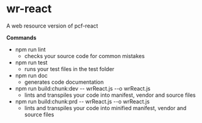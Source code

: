 # wr-react

A web resource version of pcf-react

**Commands**

- npm run lint
  - checks your source code for common mistakes
- npm run test
  - runs your test files in the test folder
- npm run doc
  - generates code documentation
- npm run build:chunk:dev -- wrReact.js --o wrReact.js
  - lints and transpiles your code into manifest, vendor and source files
- npm run build:chunk:prd -- wrReact.js --o wrReact.js
  - lints and transpiles your code into minified manifest, vendor and source files
